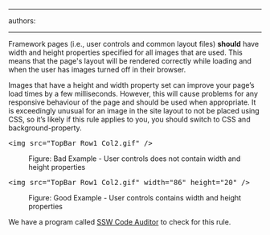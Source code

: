 

---
authors:

---




<span class='intro'> <p>Framework pages (i.e., user controls and common layout files) <b>should</b> have width and height properties specified for all images 
   that are used. This means that the page's layout will be rendered correctly while loading and when the user has images turned off in their browser.</p><p>
                Images that have a height and width property set can improve your page’s load times by a few milliseconds. 
                However, this will cause problems for any responsive behaviour of the page and should be used when appropriate. 
                It is exceedingly unusual for an image in the site layout to not be placed using CSS, so it’s likely if this rule applies to you, you should switch to CSS and background-property.
            </p> </span>

<dl class="badCode"><dt><pre>&lt;img src=&quot;TopBar_Row1_Col2.gif&quot; /&gt;</pre></dt><dd>Figure&#58; Bad Example - User controls does not contain width and height properties</dd></dl><dl class="goodCode"><dt><pre>&lt;img src=&quot;TopBar_Row1_Col2.gif&quot; width=&quot;86&quot; height=&quot;20&quot; /&gt;</pre></dt><dd>Figure&#58; Good Example - User controls contains width and height properties</dd></dl><p><span class="productBox">We have a program called <a href="https&#58;//www.ssw.com.au/ssw/CodeAuditor/">SSW Code Auditor</a> to check for this rule.</span></p>


